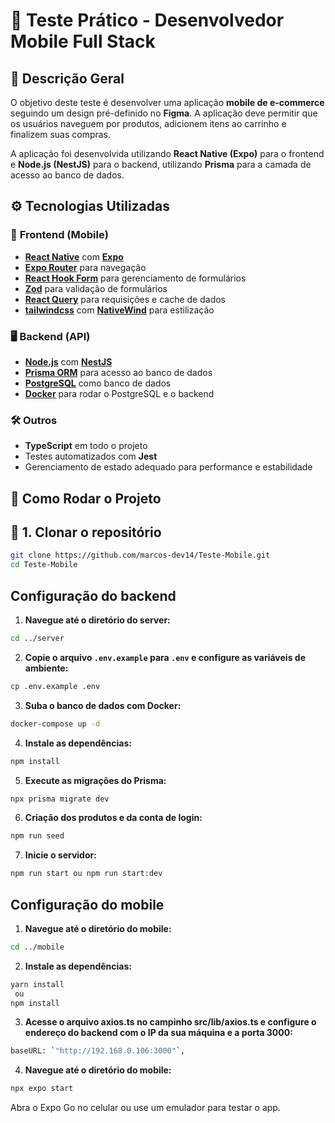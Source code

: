 # 🛒 Teste Prático - Desenvolvedor Mobile Full Stack

## 📌 Descrição Geral

O objetivo deste teste é desenvolver uma aplicação **mobile de e-commerce** seguindo um design pré-definido no **Figma**. A aplicação deve permitir que os usuários naveguem por produtos, adicionem itens ao carrinho e finalizem suas compras.

A aplicação foi desenvolvida utilizando **React Native (Expo)** para o frontend e **Node.js (NestJS)** para o backend, utilizando **Prisma** para a camada de acesso ao banco de dados.

## ⚙️ Tecnologias Utilizadas

### 📱 **Frontend (Mobile)**
- **[React Native](https://reactnative.dev/)** com **[Expo](https://expo.dev/)**
- **[Expo Router](https://expo.github.io/router/)** para navegação
- **[React Hook Form](https://react-hook-form.com/)** para gerenciamento de formulários
- **[Zod](https://zod.dev/)** para validação de formulários
- **[React Query](https://tanstack.com/query/latest)** para requisições e cache de dados
- **[tailwindcss](https://tailwindcss.com/)** com **[NativeWind](https://www.nativewind.dev/)** para estilização

### 🖥️ **Backend (API)**
- **[Node.js](https://nodejs.org/)** com **[NestJS](https://nestjs.com/)**
- **[Prisma ORM](https://www.prisma.io/)** para acesso ao banco de dados
- **[PostgreSQL](https://www.postgresql.org/)** como banco de dados
- **[Docker](https://www.docker.com/)** para rodar o PostgreSQL e o backend

### 🛠️ **Outros**
- **TypeScript** em todo o projeto
- Testes automatizados com **Jest**
- Gerenciamento de estado adequado para performance e estabilidade

## 🚀 **Como Rodar o Projeto**

## 🔹 **1. Clonar o repositório**
```sh
git clone https://github.com/marcos-dev14/Teste-Mobile.git
cd Teste-Mobile
```

## **Configuração do backend**

1. **Navegue até o diretório do server:**
  ```sh
  cd ../server
  ```

2. **Copie o arquivo `.env.example` para `.env` e configure as variáveis de ambiente:**
  ```sh
  cp .env.example .env
  ```
3. **Suba o banco de dados com Docker:**
  ```sh
  docker-compose up -d
  ```

4. **Instale as dependências:**
  ```sh
  npm install
  ```

5. **Execute as migrações do Prisma:**
  ```sh
  npx prisma migrate dev
  ```

6. **Criação dos produtos e da conta de login:**
  ```sh
  npm run seed
  ```

7. **Inicie o servidor:**
  ```sh
  npm run start ou npm run start:dev
  ```

## **Configuração do mobile**

1. **Navegue até o diretório do mobile:**
  ```sh
  cd ../mobile
  ```

2. **Instale as dependências:**
  ```sh
  yarn install
   ou
  npm install
  ```
3. **Acesse o arquivo axios.ts no campinho src/lib/axios.ts e configure o endereço do backend com o IP da sua máquina e a porta 3000:**
  ```sh
  baseURL: `"http://192.168.0.106:3000"`,
  ```
4. **Navegue até o diretório do mobile:**
  ```sh
  npx expo start
  ```

Abra o Expo Go no celular ou use um emulador para testar o app.
